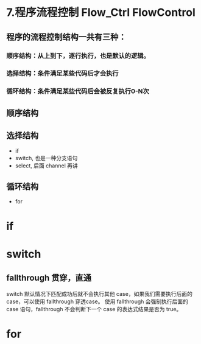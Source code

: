 # 7.程序流程控制 Flow_Ctrl FlowControl

## 程序的流程控制结构一共有三种：
### 顺序结构：从上到下，逐行执行，也是默认的逻辑。
### 选择结构：条件满足某些代码后才会执行
### 循环结构：条件满足某些代码后会被反复执行0-N次

## 顺序结构

## 选择结构
* if
* switch, 也是一种分支语句
* select, 后面 channel 再讲

## 循环结构
* for

# if


# switch

## fallthrough 贯穿，直通
switch 默认情况下匹配成功后就不会执行其他 case，如果我们需要执行后面的 case，可以使用 fallthrough 穿透case。
使用 fallthrough 会强制执行后面的 case 语句，fallthrough 不会判断下一个 case 的表达式结果是否为 true。

# for